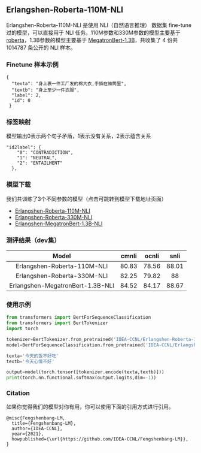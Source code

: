 ## Erlangshen-Roberta-110M-NLI

Erlangshen-Roberta-110M-NLI 是使用 NLI（自然语言推理） 数据集 fine-tune 过的模型，可以直接用于 NLI 任务。110M参数和330M参数的模型主要基于 [roberta](https://huggingface.co/hfl/chinese-roberta-wwm-ext)，1.3B参数的模型主要基于 [MegatronBert-1.3B](https://huggingface.co/IDEA-CCNL/Erlangshen-MegatronBert-1.3B)，共收集了 4 份共 1014787 条公开的 NLI 样本。

### Finetune 样本示例
```
{
  "texta": "身上裹一件工厂发的棉大衣,手插在袖筒里",
  "textb": "身上至少一件衣服", 
  "label": 2, 
  "id": 0
 }
```

### 标签映射
模型输出0表示两个句子矛盾，1表示没有关系，2表示蕴含关系
```
"id2label": {
    "0": "CONTRADICTION",
    "1": "NEUTRAL",
    "2": "ENTAILMENT"
  },
```
### 模型下载

我们共训练了3个不同参数的模型（点击可跳转到模型下载地址页面）
- [Erlangshen-Roberta-110M-NLI](https://huggingface.co/IDEA-CCNL/Erlangshen-Roberta-110M-NLI)
- [Erlangshen-Roberta-330M-NLI](https://huggingface.co/IDEA-CCNL/Erlangshen-Roberta-330M-NLI)
- [Erlangshen-MegatronBert-1.3B-NLI](https://huggingface.co/IDEA-CCNL/Erlangshen-MegatronBert-1.3B-NLI)


### 测评结果（dev集）

|              Model               | cmnli | ocnli | snli  |
| :------------------------------: | :---: | :---: | :---: |
|   Erlangshen-Roberta-110M-NLI    | 80.83 | 78.56 | 88.01 |
|   Erlangshen-Roberta-330M-NLI    | 82.25 | 79.82 |  88   |
| Erlangshen-MegatronBert-1.3B-NLI | 84.52 | 84.17 | 88.67 |


### 使用示例

```python
from transformers import BertForSequenceClassification
from transformers import BertTokenizer
import torch

tokenizer=BertTokenizer.from_pretrained('IDEA-CCNL/Erlangshen-Roberta-110M-NLI')
model=BertForSequenceClassification.from_pretrained('IDEA-CCNL/Erlangshen-Roberta-110M-NLI')

texta='今天的饭不好吃'
textb='今天心情不好'

output=model(torch.tensor([tokenizer.encode(texta,textb)]))
print(torch.nn.functional.softmax(output.logits,dim=-1))

```


### Citation
如果你觉得我们的模型对你有用，你可以使用下面的引用方式进行引用。
```
@misc{Fengshenbang-LM,
  title={Fengshenbang-LM},
  author={IDEA-CCNL},
  year={2021},
  howpublished={\url{https://github.com/IDEA-CCNL/Fengshenbang-LM}},
}
```